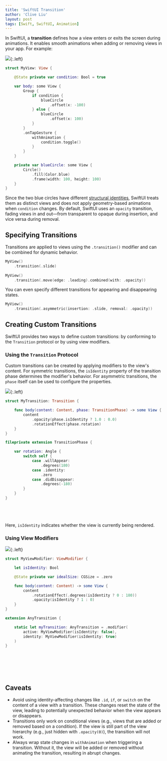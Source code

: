 ```yaml
---
title: 'SwiftUI Transition'
author: 'Clive Liu'
layout: post
tags: [Swift, SwiftUI, Animation]
---
```


In SwiftUI, a **transition** defines how a view enters or exits the screen during animations. It enables smooth animations when adding or removing views in your app. For example:

![](../assets/2025/02/swiftui-transition/default.gif){:.left}

```swift
struct MyView: View {

    @State private var condition: Bool = true

    var body: some View {
        Group {
            if condition {
                blueCircle
                    .offset(x: -100)
            } else {
                blueCircle
                    .offset(x: 100)
            }
        }
        .onTapGesture {
            withAnimation {
                condition.toggle()
            }
        }
    }

    private var blueCircle: some View {
        Circle()
            .fill(Color.blue)
            .frame(width: 100, height: 100)
    }
}

```

Since the two blue circles have different [structural identities](../mastering-swiftui-state/#identity), SwiftUI treats them as distinct views and does not apply geometry-based animations when `condition` changes. By default, SwiftUI uses an `opacity` transition, fading views in and out—from transparent to opaque during insertion, and vice versa during removal.

## Specifying Transitions

Transitions are applied to views using the `.transition()` modifier and can be combined for dynamic behavior.

```swift
MyView()
    .transition(.slide)
    
MyView()
    .transition(.move(edge: .leading).combined(with: .opacity))
```

You can even specify different transitions for appearing and disappearing states.

```swift
MyView()
    .transition(.asymmetric(insertion: .slide, removal: .opacity))
```

## Creating Custom Transitions

SwiftUI provides two ways to define custom transitions: by conforming to the `Transition` protocol or by using view modifiers.

### Using the `Transition` Protocol

Custom transitions can be created by applying modifiers to the view's content. For symmetric transitions, the `isIdentity` property of the transition phase determines the modifier's behavior. For asymmetric transitions, the `phase` itself can be used to configure the properties.

![](../assets/2025/02/swiftui-transition/protocol.gif){:.left}

```swift
struct MyTransition: Transition {

    func body(content: Content, phase: TransitionPhase) -> some View {
        content
            .opacity(phase.isIdentity ? 1.0 : 0.0)
            .rotationEffect(phase.rotation)
    }
}

fileprivate extension TransitionPhase {

    var rotation: Angle {
        switch self {
            case .willAppear:
                .degrees(180)
            case .identity:
                .zero
            case .didDisappear:
                .degrees(-180)
        }
    }
}






```

Here, `isIdentity` indicates whether the view is currently being rendered. 

### Using View Modifiers

![](../assets/2025/02/swiftui-transition/modifier.gif){:.left}

```swift
struct MyViewModifier: ViewModifier {

    let isIdentity: Bool

    @State private var idealSize: CGSize = .zero

    func body(content: Content) -> some View {
        content
            .rotationEffect(.degrees(isIdentity ? 0 : 180))
            .opacity(isIdentity ? 1 : 0)
    }
}

extension AnyTransition {

    static let myTransition: AnyTransition = .modifier(
        active: MyViewModifier(isIdentity: false),
        identity: MyViewModifier(isIdentity: true)
    )
}








```

## Caveats

- Avoid using identity-affecting changes like `.id`, `if`, or `switch` on the content of a view with a transition. These changes reset the state of the view, leading to potentially unexpected behavior when the view appears or disappears. 
- Transitions only work on conditional views (e.g., views that are added or removed based on a condition). If the view is still part of the view hierarchy (e.g., just hidden with `.opacity(0)`), the transition will not work.
- Always wrap state changes in `withAnimation` when triggering a transition. Without it, the view will be added or removed without animating the transition, resulting in abrupt changes.
